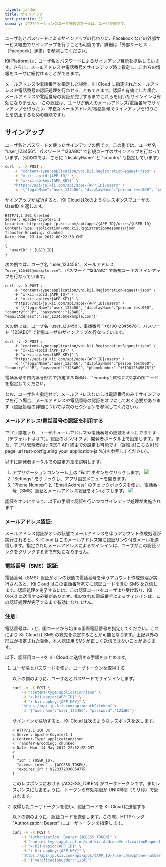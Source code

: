 ```yaml
---
layout: ja-doc
title: サインアップ
sort-priority: 10
summary: アプリケーションのユーザ管理の第一歩は、ユーザ登録です。
---
```

<p class="callout">ユーザ名とパスワードによるサインアップの代わりに、Facebook などの外部サービス経由でサインアップを行うことも可能です。詳細は「外部サービス（Facebook）連携」を参照してください。</p>

Kii Platform は、ユーザ名とパスワードによるサインアップ機能を提供しています。さらに、メールアドレスや電話番号をサインアップ時に指定し、これらの情報をユーザに紐付けることができます。

メールアドレスや電話番号を指定した場合、Kii Cloud に指定されたメールアドレスや電話番号の認証処理を行わせることもできます。認証を有効にした場合、メールアドレスや電話番号の認証が完了するまでこれらを用いたサインインは有効になりません。（この認証は、ユーザが他人のメールアドレス/電話番号でサインアップを行ったり、不正なメールアドレス/電話番号でサインアップを行うことを防止するための機能です）。


## サインアップ

ユーザ名とパスワードを使ったサインアップの例です。この例では、ユーザ名 "user\_123456"、パスワード "123ABC" で新規ユーザのサインアップを行なっています。（例の中では、さらに "displayName" と "country" も指定しています）

```sh
curl -v -X POST \
    -H "content-type:application/vnd.kii.RegistrationRequest+json" \
    -H "x-kii-appid:{APP_ID}" \
    -H "x-kii-appkey:{APP_KEY}" \
    "https://api-jp.kii.com/api/apps/{APP_ID}/users" \
    -d '{"loginName":"user_123456", "displayName":"person test000", "country":"JP", "password":"123ABC"}'
```

サインアップが成功すると、Kii Cloud は次のようなレスポンスでユーザの UserID を返します。

```
HTTP/1.1 201 Created
Server: Apache-Coyote/1.1
Location: https://api-jp.kii.com/api/apps/{APP_ID}/users/{USER_ID}
Content-Type: application/vnd.kii.RegistrationResponse+json
Transfer-Encoding: chunked
Date: Mon, 23 Apr 2012 00:22:38 GMT

{
  "userID" : {USER_ID}
}
```

次の例では、ユーザ名 "user\_123456"、メールアドレス "`user_123456@example.com`"、パスワード "123ABC" で新規ユーザのサインアップを行なっています。

```
curl -v -X POST \
    -H "content-type:application/vnd.kii.RegistrationRequest+json" \
    -H "x-kii-appid:{APP_ID}" \
    -H "x-kii-appkey:{APP_KEY}" \
    "https://api-jp.kii.com/api/apps/{APP_ID}/users" \
    -d '{"loginName":"user_123456", "displayName":"person test000", "country":"JP", "password":"123ABC", "emailAddress":"user_123456@example.com"}'
```

次の例では、ユーザ名 "user\_123456"、電話番号 "+819012345678"、パスワード "123ABC" で新規ユーザのサインアップを行なっています。

```
curl -v -X POST \
    -H "content-type:application/vnd.kii.RegistrationRequest+json" \
    -H "x-kii-appid:{APP_ID}" \
    -H "x-kii-appkey:{APP_KEY}" \
    "https://api-jp.kii.com/api/apps/{APP_ID}/users" \
    -d '{"loginName":"user_123456", "displayName":"person test000", "country":"JP", "password":"123ABC", "phoneNumber":"+819012345678"}'
```

電話番号を国内番号形式で指定する場合は、"country" 属性に2文字の国コードを指定してください。

なお、ユーザ名を指定せず、メールアドレスないしは電話番号のみでサインアップを行う場合、メールアドレスや電話番号の認証をオフにしておく必要があります（認証処理の詳細については次のセクションを参照してください）。

### メールアドレス/電話番号の認証を利用する

アプリ設定より、ユーザのメールアドレスや電話番号の認証をオンにできます（デフォルトはオフ）。認証のオン/オフは、開発者ポータル上で設定します。また、アプリ管理者向け REST API 経由での設定も可能です（詳細は[こちら]({% page_url rest-configuring_your_application-ja %})を参照してください）。

以下に開発者ポータルでの設定方法を説明します。

1. アプリケーションコンソール上の "Edit" ボタンをクリックします。
    ![](01.png)
1. "Settings" をクリックし、アプリ設定メニューを開きます。
1. ”Phone Number" と "Email Address" のチェックボックスを使い、電話番号（SMS）認証とメールアドレス認証をオン/オフします。
    ![](02.png)

認証をオンにすると、以下の手順で認証を行いつつサインアップ処理が実施されます：

### メールアドレス認証:
メールアドレス認証がオンの状態でメールアドレスを伴うアカウント作成処理が実行されると、Kii Cloud はこのメールアドレス宛に認証リンク付きメールを送信します。指定されたメールアドレスによるサインインは、ユーザがこの認証リンクをクリックするまで有効になりません。

### 電話番号（SMS）認証:
電話番号（SMS）認証がオンの状態で電話番号を伴うアカウント作成処理が実行されると、Kii Cloud はこの電話番号宛てに認証コードを含む SMS を送信します。認証処理を完了するには、この認証コードをユーザより受け取り、Kii Cloud に送信する必要があります。指定された電話番号によるサインインは、この認証処理が完了するまで有効になりません。

### 注意:
電話番号は、+と、国コードから始まる国際電話番号を指定してください。これにより Kii Cloud は SMS の宛先を決定することが可能となります。上記以外の形式が指定された場合、本人認証用 SMS が正しく送信できないことがあります。

以下、認証用コードを Kii Cloud に送信する手順をまとめます。

1. ユーザ名とパスワードを使い、ユーザトークンを取得する

    以下の例のように、ユーザ名とパスワードでサインインします。

    ```sh
    curl -v -X POST \
        -H "content-type:application/json" \
        -H "x-kii-appid:{APP_ID}" \
        -H "x-kii-appkey:{APP_KEY}" \
        "https://api-jp.kii.com/api/oauth2/token" \
        -d '{"username":"user_123456", "password":"123ABC"}'
    ```

    サインインが成功すると、Kii Cloud は次のようなレスポンスを返します。

    ```
    < HTTP/1.1 200 OK
    < Server: Apache-Coyote/1.1
    < Content-Type: application/json
    < Transfer-Encoding: chunked
    < Date: Mon, 14 May 2012 22:52:52 GMT
    <
    {
      "id" : {USER_ID},
      "access_token" : {ACCESS_TOKEN},
      "expires_in" : 9223372036854775
    }
    ```

    このレスポンスにおける {ACCESS\_TOKEN} がユーザトークンです。またレスポンスにもあるように、トークンの有効期限が UNIX時間（ミリ秒）で返されます。

2. 取得したユーザトークンを使い、認証コードを Kii Cloud に送信する

    以下の例のように、認証コードを送信します。この際、HTTPヘッダ "Authorization: Bearer" にユーザトークンを指定します。

    ```sh
    curl -v -X POST \
        -H "Authorization: Bearer {ACCESS_TOKEN}" \
        -H "content-type:application/vnd.kii.AddressVerificationRequest+json" \
        -H "x-kii-appid:{APP_ID}" \
        -H "x-kii-appkey:{APP_KEY}" \
        "https://api-jp.kii.com/api/apps/{APP_ID}/users/me/phone-number/verify" \
        -d '{"verificationCode":"12345"}'
    ```
